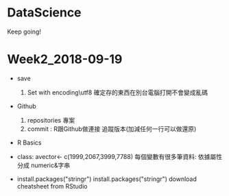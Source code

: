 # DataScience
Keep going!

# Week2_2018-09-19

- save
  1. Set with encoding\utf8 確定存的東西在別台電腦打開不會變成亂碼
- Github
  1. repositories 專案
  2. commit : R跟Github做連接 
            追蹤版本(加減任何一行可以做還原)
- R Basics

- class:
avector<- c(1999,2067,3999,7788)
每個變數有很多筆資料: 依據屬性分成 numeric&字串
  
- install.packages("stringr")
  install.packages("stringr")
  download cheatsheet from RStudio
